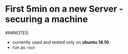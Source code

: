 First 5min on a new Server - securing a machine
===============================================


###NOTES: 

+   currently used and tested only on __ubuntu 14.10__
+   run as ``root``


